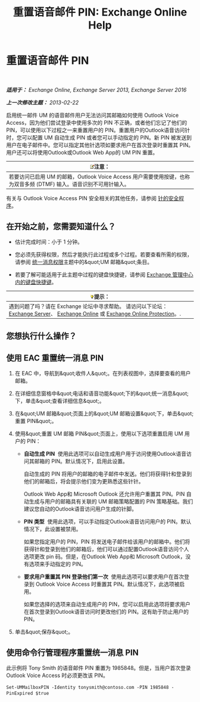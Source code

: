 ﻿---
title: '重置语音邮件 PIN: Exchange Online Help'
TOCTitle: 重置语音邮件 PIN
ms:assetid: bf07e6e7-01d2-4933-bff5-c615cc21a480
ms:mtpsurl: https://technet.microsoft.com/zh-cn/library/Bb124404(v=EXCHG.150)
ms:contentKeyID: 50556667
ms.date: 05/23/2018
mtps_version: v=EXCHG.150
f1_keywords:
- Microsoft.Exchange.Management.SnapIn.Esm.Recipients.ResetUnifiedMessagingPinPropertyControl
ms.translationtype: MT
---

# 重置语音邮件 PIN

 

_**适用于：** Exchange Online, Exchange Server 2013, Exchange Server 2016_

_**上一次修改主题：** 2013-02-22_

启用统一邮件 UM 的语音邮件用户无法访问其邮箱如何使用 Outlook Voice Access，因为他们尝试登录中使用多次的 PIN 不正确，或者他们忘记了他们的 PIN，可以使用以下过程之一来重置用户的 PIN。重置用户的Outlook语音访问针时，您可以配置 UM 自动生成 PIN 或者您可以手动指定的 PIN。新 PIN 被发送到用户在电子邮件中。您可以指定其他针选项如要求用户在首次登录时重置其 PIN。用户还可以将使用Outlook或Outlook Web App的 UM PIN 重置。

<table>
<thead>
<tr class="header">
<th><img src="images/Bb124558.note(EXCHG.150).gif" title="注意" alt="注意" />注意：</th>
</tr>
</thead>
<tbody>
<tr class="odd">
<td>若要访问已启用 UM 的邮箱，Outlook Voice Access 用户需要使用按键，也称为双音多频 (DTMF) 输入。语音识别不可用针输入。</td>
</tr>
</tbody>
</table>


有关与 Outlook Voice Access PIN 安全相关的其他任务，请参阅 [针的安全程序](pin-security-procedures-exchange-2013-help.md)。

## 在开始之前，您需要知道什么？

  - 估计完成时间：小于 1 分钟。

  - 您必须先获得权限，然后才能执行此过程或多个过程。若要查看所需的权限，请参阅 [统一消息权限](unified-messaging-permissions-exchange-2013-help.md)主题中的\&quot;UM 邮箱\&quot;条目。

  - 若要了解可能适用于此主题中过程的键盘快捷键，请参阅 [Exchange 管理中心内的键盘快捷键](keyboard-shortcuts-in-the-exchange-admin-center-exchange-online-protection-help.md)。

<table>
<thead>
<tr class="header">
<th><img src="images/Bb124558.tip(EXCHG.150).gif" title="提示" alt="提示" />提示：</th>
</tr>
</thead>
<tbody>
<tr class="odd">
<td>遇到问题了吗？请在 Exchange 论坛中寻求帮助。 请访问以下论坛：<a href="https://go.microsoft.com/fwlink/p/?linkid=60612">Exchange Server</a>、 <a href="https://go.microsoft.com/fwlink/p/?linkid=267542">Exchange Online</a> 或 <a href="https://go.microsoft.com/fwlink/p/?linkid=285351">Exchange Online Protection</a>。.</td>
</tr>
</tbody>
</table>


## 您想执行什么操作？

## 使用 EAC 重置统一消息 PIN

1.  在 EAC 中，导航到\&quot;收件人\&quot;。在列表视图中，选择要查看的用户邮箱。

2.  在详细信息窗格中\&quot;电话和语音功能\&quot;下的\&quot;统一消息\&quot;下，单击\&quot;查看详细信息\&quot;。

3.  在\&quot;UM 邮箱\&quot;页面上的\&quot;UM 邮箱设置\&quot;下，单击\&quot;重置 PIN\&quot;。

4.  使用\&quot;重置 UM 邮箱 PIN\&quot;页面上，使用以下选项重置启用 UM 用户的 PIN：
    
      - **自动生成 PIN**  使用此选项可以自动生成用户用于访问使用Outlook语音访问其邮箱的 PIN。默认情况下，启用此设置。
        
        自动生成的 PIN 将用户的邮箱的电子邮件中发送。他们将获得针和登录到他们的邮箱后，将会提示他们变为更熟悉这些针针。
        
        Outlook Web App和 Microsoft Outlook 还允许用户重置其 PIN。PIN 自动生成与用户的邮箱具有关联的 UM 邮箱策略配置的 PIN 策略基础。我们建议您自动的Outlook语音访问用户生成的针脚。
    
      - **PIN 类型**  使用此选项，可以手动指定Outlook语音访问用户的 PIN。默认情况下，此设置被禁用。
        
        如果您指定用户的 PIN，PIN 将发送电子邮件给该用户的邮箱中。他们将获得针和登录到他们的邮箱后，他们可以通过配置Outlook语音访问个人选项更改 pin 码。但是，在Outlook Web App和 Microsoft Outlook，没有选项来手动指定的 PIN。
    
      - **要求用户重置其 PIN 登录他们第一次**  使用此选项可以要求用户在首次登录到 Outlook Voice Access 时重置其 PIN。默认情况下，此选项被启用。
        
        如果您选择的选项来自动生成用户的 PIN，您可以启用此选项将要求用户在首次登录到Outlook语音访问时更改他们的 PIN。这有助于防止用户的 PIN。

5.  单击\&quot;保存\&quot;。

## 使用命令行管理程序重置统一消息 PIN

此示例将 Tony Smith 的语音邮件 PIN 重置为 1985848。但是，当用户首次登录 Outlook Voice Access 时必须更改该 PIN。

    Set-UMMailboxPIN -Identity tonysmith@contoso.com -PIN 1985848 -PinExpired $true

